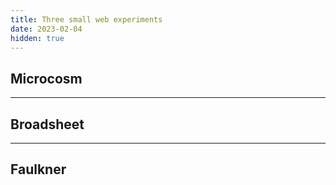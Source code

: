 ```yaml
---
title: Three small web experiments
date: 2023-02-04
hidden: true
---
```


## Microcosm

<hr class='break' />

## Broadsheet 

<hr class='break' />

## Faulkner
